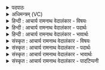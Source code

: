 <details><summary>पदपाठः</summary>

व꣡यः꣢꣯। चि꣣त्। ते। पतत्रि꣡णः꣢। द्वि꣣पा꣢त्। द्वि꣣। पा꣢त्। च꣡तु꣢꣯ष्पात्। च꣡तुः꣢꣯। पा꣣त्। अर्जुनि। उ꣡षः꣢꣯। प्र। आ꣣रन्। ऋतू꣢न्। अ꣡नु꣢꣯। दि꣣वः꣢। अ꣡न्ते꣢꣯भ्यः। परि꣢꣯। ३६७।
</details>

<details><summary>अधिमन्त्रम् (VC)</summary>

- उषाः
- प्रस्कण्वः काण्वः
- अनुष्टुप्
- गान्धारः
- ऐन्द्रं काण्डम्
</details>

<details><summary>हिन्दी : आचार्य रामनाथ वेदालंकार - विषयः</summary>

अगले मन्त्र का देवता उषा है। इसमें यह वर्णित है कि प्राकृतिक उषा के समान आध्यात्मिक उषा के प्रादुर्भाव होने पर कौन क्या करते हैं।
</details>

<details><summary>हिन्दी : आचार्य रामनाथ वेदालंकार - पदार्थः</summary>

पदार्थान्वयभाषाः -  जैसे प्रभात में सूर्योदय से पूर्व प्राची दिशा के आकाश में उषा प्रकाशित होती है, वैसे ही अध्यात्म-साधना में तत्पर योगियों के हृदयाकाश में परमात्मारूप सूर्य के उदय से पूर्व उसके आविर्भाव की द्योतक आत्मप्रभारूप उषा खिलती है। उसी को यहाँ उषा नाम से कहा गया है ॥ हे (अर्जुनि) जनमानस में प्रकट होती हुई शुभ्र, सत्त्वगुणप्रधान अध्यात्म-प्रभा ! (दिवः) आत्मलोक के (अन्तेभ्यः परि) प्रान्तों से (ते) तेरे (ऋतून् अनु) आगमनों पर (पतत्रिणः वयः चित्) पंखोंवाले पक्षियों के समान (पतत्रिणः) उत्क्रमणशील, अर्थात् मूलाधार आदि निचले-निचले चक्रों से ऊपर-ऊपर के चक्रों में प्राण के उत्क्रमण के लिए प्रयत्न करनेवाले योगीजन, और (द्विपात्) अपरा और परा विद्या रूप दो प्राप्तव्य पदार्थोंवाले, अथवा, ज्ञान और कर्म रूप दो गन्तव्य मार्गोंवाले, अथवा अभ्युदय और निःश्रेयस रूप दो गन्तव्य मार्गोंवाले, और (चतुष्पात्) मन-बुद्धि-चित्त-अहंकार इन अन्तः करणचतुष्टयरूप साधनोंवाले, अथवा क्रमशः सुख-दुःख-पुण्य-अपुण्य विषयोंवाली मैत्री-करुणा-मुदिता-उपेक्षा ये चार वृत्तियाँ जिनके चित्तप्रसादन के उपाय हैं वे, अथवा बाह्य-आभ्यन्तर-स्तम्भवृत्ति-बाह्याभ्यन्तरविषयाक्षेपी ये चार प्राणायाम जिनके प्रकाशावरणक्षय के उपाय हैं वे, अथवा धर्म-अर्थ-काम-मोक्ष इन चार पुरुषार्थोंवाले मनुष्य (प्रारन्) प्रगति में तत्पर हो जाते हैं ॥८॥ इस मन्त्र में ‘वयः चित् पतत्रिणः’ में श्लिष्टोपमालङ्कार है ॥८॥
</details>

<details><summary>हिन्दी : आचार्य रामनाथ वेदालंकार - भावार्थः</summary>

भावार्थभाषाः -  जैसे प्रभातकालीन प्राकृतिक उषा के खिलने पर पंखयुक्त पक्षी, दोपाये मनुष्य और चौपाये पशु नींद छोड़कर सचेष्ट और प्रयत्नशील होते हैं, वैसे ही आध्यात्मिक उषा के प्रकट होने पर योगमार्ग में प्रवृत्त, आगे-आगे उत्क्रान्ति करनेवाले, दो साधनों या चार साधनोंवाले योगीजन अपने हृदय में और जन-मानस में अध्यात्म-सूर्य के उदय के लिए सचेष्ट हो जाते हैं ॥८॥
</details>

<details><summary>संस्कृत : आचार्य रामनाथ वेदालंकार - विषयः</summary>

उषाः देवता। प्राकृतिक्या उषस इव आध्यात्मिक्या उषसः प्रादुर्भावे के किं कुर्वन्तीत्याह।
</details>

<details><summary>संस्कृत : आचार्य रामनाथ वेदालंकार - पदार्थः</summary>

पदार्थान्वयभाषाः -  यथा प्रभाते सूर्योदयात् पूर्वं प्राच्या अन्तरिक्षे उषाः प्रकाशते तथैव अध्यात्मसाधनारतानां योगिनां हृदयान्तरिक्षे परमात्मसूर्यस्योदयात् प्राक् तदाविर्भावद्योतकाऽऽत्मप्रभारूपिणी उषाः प्रभासते। सैवात्र उषोनाम्ना व्याहृता ॥ हे (अर्जुनि) जनमानसे आविर्भावं भजमाने शुभ्रे सत्त्वगुणप्रधाने अध्यात्मप्रभे ! (दिवः) आत्मलोकस्य (अन्तेभ्यः परि) प्रान्तेभ्यः। अत्र परिः अनर्थकः। ‘अधिपरी अनर्थकौ। अ० १।४।९३’ इति कर्मप्रवचनीयत्वे ‘पञ्चम्यपाङ्परिभिः। अ० २।३।१०’ इति परियोगे पञ्चमी। (ते) तव (ऋतून् अनु) आगमनानि उपलक्ष्य (वयः चित्) पक्षिणः इव। निरुक्ते चिद् इति निपातः उपमार्थे व्याख्यातः। निरु० १।४, ३।१६। (पतत्रिणः) उत्क्रमणशीलाः, मूलाधारादिभ्यः अधोऽधश्चक्रेभ्यः उपर्युपरि चक्रेषु प्राणोत्क्रमणाय प्रयतमाना योगिनः इत्यर्थः, (द्विपात्) द्वौ अपरापराविद्यारूपौ पादौ प्राप्तव्यौ यस्य सः, यद्वा द्वौ ज्ञानयोगकर्मयोगरूपौ पादौ गन्तव्यौ मार्गौ यस्य सः, यद्वा द्वौ अभ्युदयनिःश्रेयसरूपौ पादौ गन्तव्यौ यस्य सः, (चतुष्पात्) चत्वारः पादाः मनोबुद्धिचित्ताहंकारूपम् अन्तःकरणचतुष्ट्यं साधनं यस्य सः, यद्वा मैत्रीकरुणामुदितोपेक्षाः सुखःदुखपुण्यापुण्यविषयाश्चतस्रो वृत्तयः चित्तप्रसादनोपायाः यस्य सः, यद्वा बाह्य-आभ्यन्तर-स्तम्भवृत्ति-बाह्याभ्यन्तरविषयाक्षेपिरूपाश्चत्वारः प्राणायामाः प्रकाशावरणक्षयोपायाः यस्य सः, यद्वा धर्मार्थकाममोक्षाश्चत्वारः पुरुषार्था यस्य सः, एते सर्वेऽपि। द्विपात् चतुष्पात् इत्यत्र जातौ एकवचनम्। (प्रारन्) प्रगतितत्पराः जायन्ते। प्र पूर्वाद् ऋ गतौ धातोर्जुहोत्यादेर्लुङि रूपम् ॥८॥२ अत्र ‘वयः चित् पतत्रिणः’ इत्यत्र श्लिष्टोपमालङ्कारः ॥८॥
</details>

<details><summary>संस्कृत : आचार्य रामनाथ वेदालंकार - भावार्थः</summary>

भावार्थभाषाः -  यथा प्रभातकालिक्याः प्राकृतिक्या उषसः प्रादुर्भावे पक्षिणो द्विपादो मनुष्याश्चतुष्पादो मृगाश्च निद्रां विहाय सचेष्टाः प्रयत्नशीलाश्च जायन्ते तथैवाध्यात्मिक्या उषसः प्रादुर्भावे योगमार्गे प्रवृत्ता उत्क्रमणशीला द्विसाधनाश्चतुःसाधना वा योगिनः स्वहृदये जनमानसे चाध्यात्मसूर्यस्योदयाय सचेष्टा भवन्ति ॥८॥
</details>

<details><summary>संस्कृत : आचार्य रामनाथ वेदालंकार - पादटिप्पनी</summary>

टिप्पणी:   १. ऋ० १।४९।३। २. ऋग्भाष्ये दयानन्दर्षिर्मन्त्रमिममुषस उपमानेन स्त्रियाः कर्तव्यविषये व्याख्यातवान्।
</details>